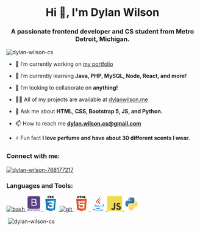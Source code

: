 <h1 align="center">Hi 👋, I'm Dylan Wilson</h1>
<h3 align="center">A passionate frontend developer and CS student from Metro Detroit, Michigan.</h3>

<p align="left"> <img src="https://komarev.com/ghpvc/?username=dylan-wilson-cs&label=Profile%20views&color=0e75b6&style=flat" alt="dylan-wilson-cs" /> </p>

- 🔭 I’m currently working on [my portfolio](dylanwilson.me)

- 🌱 I’m currently learning **Java, PHP, MySQL, Node, React, and more!**

- 👯 I’m looking to collaborate on **anything!**

- 👨‍💻 All of my projects are available at [dylanwilson.me](dylanwilson.me)

- 💬 Ask me about **HTML, CSS, Bootstrap 5, JS, and Python.**

- 📫 How to reach me **dylan.wilson.cs@gmail.com**

- ⚡ Fun fact **I love perfume and have about 30 different scents I wear.**

<h3 align="left">Connect with me:</h3>
<p align="left">
<a href="https://linkedin.com/in/dylan-wilson-768177217" target="blank"><img align="center" src="https://raw.githubusercontent.com/rahuldkjain/github-profile-readme-generator/master/src/images/icons/Social/linked-in-alt.svg" alt="dylan-wilson-768177217" height="30" width="40" /></a>
</p>

<h3 align="left">Languages and Tools:</h3>
<p align="left"> <a href="https://www.gnu.org/software/bash/" target="_blank"> <img src="https://www.vectorlogo.zone/logos/gnu_bash/gnu_bash-icon.svg" alt="bash" width="40" height="40"/> </a> <a href="https://getbootstrap.com" target="_blank"> <img src="https://raw.githubusercontent.com/devicons/devicon/master/icons/bootstrap/bootstrap-plain-wordmark.svg" alt="bootstrap" width="40" height="40"/> </a> <a href="https://www.w3schools.com/css/" target="_blank"> <img src="https://raw.githubusercontent.com/devicons/devicon/master/icons/css3/css3-original-wordmark.svg" alt="css3" width="40" height="40"/> </a> <a href="https://git-scm.com/" target="_blank"> <img src="https://www.vectorlogo.zone/logos/git-scm/git-scm-icon.svg" alt="git" width="40" height="40"/> </a> <a href="https://www.w3.org/html/" target="_blank"> <img src="https://raw.githubusercontent.com/devicons/devicon/master/icons/html5/html5-original-wordmark.svg" alt="html5" width="40" height="40"/> </a> <a href="https://www.java.com" target="_blank"> <img src="https://raw.githubusercontent.com/devicons/devicon/master/icons/java/java-original.svg" alt="java" width="40" height="40"/> </a> <a href="https://developer.mozilla.org/en-US/docs/Web/JavaScript" target="_blank"> <img src="https://raw.githubusercontent.com/devicons/devicon/master/icons/javascript/javascript-original.svg" alt="javascript" width="40" height="40"/> </a> <a href="https://www.python.org" target="_blank"> <img src="https://raw.githubusercontent.com/devicons/devicon/master/icons/python/python-original.svg" alt="python" width="40" height="40"/> </a> </p>

<p>&nbsp;<img align="center" src="https://github-readme-stats.vercel.app/api?username=dylan-wilson-cs&show_icons=true&locale=en" alt="dylan-wilson-cs" /></p>
